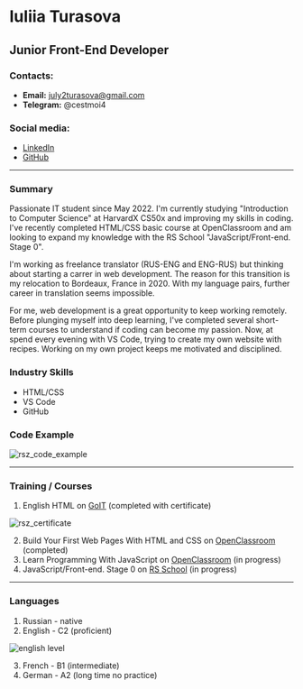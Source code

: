 # Iuliia Turasova
## Junior Front-End Developer

### Contacts:
* **Email:** july2turasova@gmail.com
* **Telegram:** @cestmoi4

### Social media:
* [LinkedIn](https://www.linkedin.com/in/iuliia-turasova-345501256/)
* [GitHub](https://github.com/YuliaTURASOVA)
***
### Summary

Passionate IT student since May 2022. I'm currently studying "Introduction to Computer Science" at HarvardX CS50x and improving my skills in coding. I've recently completed HTML/CSS basic course at OpenClassroom and am looking to expand my knowledge with the RS School "JavaScript/Front-end. Stage 0".

I'm working as freelance translator (RUS-ENG and ENG-RUS) but thinking about starting a carrer in web development. The reason for this transition is my relocation to Bordeaux, France in 2020. With my language pairs, further career in translation seems impossible.

For me, web development is a great opportunity to keep working remotely. Before plunging myself into deep learning, I've completed several short-term courses to understand if coding can become my passion. Now, at spend every evening with VS Code, trying to create my own website with recipes. Working on my own project keeps me motivated and disciplined.

### Industry Skills

* HTML/CSS
* VS Code
* GitHub

### Code Example

![rsz_code_example](https://user-images.githubusercontent.com/119604235/205746169-b04282fc-ad0a-4fde-942b-02c5734fca43.jpg)
***
### Training / Courses

1. English HTML on [GoIT](https://goit.global/ua/) (completed with certificate)

![rsz_certificate](https://user-images.githubusercontent.com/119604235/205746206-d87b9cd0-2dc7-45a4-bc0d-5e229564cd57.png)

2. Build Your First Web Pages With HTML and CSS on [OpenClassroom](https://openclassrooms.com) (completed)
3. Learn Programming With JavaScript on [OpenClassroom](https://openclassrooms.com) (in progress)
4. JavaScript/Front-end. Stage 0 on [RS School](https://rs.school/) (in progress)
***
### Languages

1. Russian - native
2. English - C2 (proficient)

![english level](https://user-images.githubusercontent.com/119604235/205747722-ed6eec47-3ac6-4614-ae37-c27fe42e34e0.jpg)

3. French - B1 (intermediate)
4. German - A2 (long time no practice)
